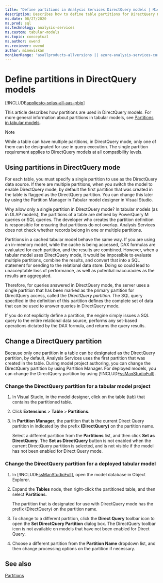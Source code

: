 ```yaml
---
title: "Define partitions in Analysis Services DirectQuery models | Microsoft Docs"
description: Describes how to define table partitions for DirectQuery models.
ms.date: 08/27/2020
ms.prod: sql
ms.technology: analysis-services
ms.custom: tabular-models
ms.topic: conceptual
ms.author: owend
ms.reviewer: owend
author: minewiskan
monikerRange: "asallproducts-allversions || azure-analysis-services-current || power-bi-premium-current || >= sql-analysis-services-2016"
---
```

# Define partitions in DirectQuery models

[!INCLUDE[appliesto-sqlas-all-aas-pbip](../includes/appliesto-sqlas-all-aas-pbip.md)]

This article describes how partitions are used in DirectQuery models. For more general information about partitions in tabular models, see [Partitions in tabular models](../../analysis-services/tabular-models/partitions-ssas-tabular.md).  
  
> [!NOTE]  
> While a table can have multiple partitions, in DirectQuery mode, only one of them can be designated for use in query execution. The single partition requirement applies to DirectQuery models at all compatibility levels.  
  
## Using partitions in DirectQuery mode

For each table, you must specify a single partition to use as the DirectQuery data source.  If there are multiple partitions, when you switch the model to enable DirectQuery mode, by default the first partition that was created in the table is flagged as the DirectQuery partition. You can change this later by using the Partition Manager in Tabular model designer in Visual Studio.  
  
Why allow only a single partition in DirectQuery mode? In tabular models (as in OLAP models), the partitions of a table are defined by PowerQuery M queries or SQL queries. The developer who creates the partition definition is responsible for ensuring that partitions do not overlap. Analysis Services does not check whether records belong in one or multiple partitions.  
  
Partitions in a cached tabular model behave the same way. If you are using an in-memory model, while the cache is being accessed, DAX formulas are evaluated for each partition, and the results are combined. However, when a tabular model uses DirectQuery mode, it would be impossible to evaluate multiple partitions, combine the results, and convert that into a SQL statement for sending to the relational data store. Doing so could lead to unacceptable loss of performance, as well as potential inaccuracies as the results are aggregated.  
  
Therefore, for queries answered in DirectQuery mode, the server uses a single partition that has been marked as the primary partition for DirectQuery access, called the *DirectQuery partition*.  The SQL query specified in the definition of this partition defines the complete set of data that can be used to answer queries in DirectQuery mode.  
  
If you do not explicitly define a partition, the engine simply issues a SQL query to the entire relational data source, performs any set-based operations dictated by the DAX formula, and returns the query results.  

## Change a DirectQuery partition

Because only one partition in a table can be designated as the DirectQuery partition, by default, Analysis Services uses the first partition that was created in the table. During model project authoring, you can change the DirectQuery partition by using Partition Manager. For deployed models, you can change the DirectQuery partition by using [!INCLUDE[ssManStudioFull](../includes/ssmanstudiofull-md.md)].  
  
### Change the DirectQuery partition for a tabular model project  
  
1. In Visual Studio, in the model designer, click on the table (tab) that contains the partitioned table.  
  
2. Click **Extensions** > **Table** > **Partitions**.  
  
3. In **Partition Manager**, the partition that is the current Direct Query partition in indicated by the prefix **(DirectQuery)** on the partition name.  
  
   Select a different partition from the **Partitions** list, and then click **Set as DirectQuery**. The **Set as DirectQuery** button is not enabled when the current DirectQuery partition is selected, and is not visible if the model has not been enabled for Direct Query mode.  
  
### Change the DirectQuery partition for a deployed tabular model  
  
1. In [!INCLUDE[ssManStudioFull](../includes/ssmanstudiofull-md.md)], open the model database in Object Explorer.  
  
2. Expand the **Tables** node, then right-click the partitioned table, and then select **Partitions**.  
  
     The partition that is designated for use with DirectQuery mode has the prefix (DirectQuery) on the partition name.  
  
3. To change to a different partition, click the **Direct Query** toolbar icon to open the **Set DirectQuery Partition** dialog box. The DirectQuery toolbar icon is not available on models that have not been enabled for Direct Query.  
  
4. Choose a different partition from the **Partition Name** dropdown list, and then change processing options on the partition if necessary.  

## See also

[Partitions](../../analysis-services/tabular-models/partitions-ssas-tabular.md)  
